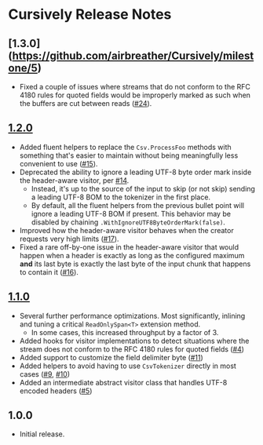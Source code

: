 # Cursively Release Notes
## [1.3.0] (https://github.com/airbreather/Cursively/milestone/5)
- Fixed a couple of issues where streams that do not conform to the RFC 4180 rules for quoted fields would be improperly marked as such when the buffers are cut between reads ([#24](https://github.com/airbreather/Cursively/issues/24)).

## [1.2.0](https://github.com/airbreather/Cursively/milestone/4)
- Added fluent helpers to replace the `Csv.ProcessFoo` methods with something that's easier to maintain without being meaningfully less convenient to use ([#15](https://github.com/airbreather/Cursively/issues/15)).
- Deprecated the ability to ignore a leading UTF-8 byte order mark inside the header-aware visitor, per [#14](https://github.com/airbreather/Cursively/issues/14).
    - Instead, it's up to the source of the input to skip (or not skip) sending a leading UTF-8 BOM to the tokenizer in the first place.
    - By default, all the fluent helpers from the previous bullet point will ignore a leading UTF-8 BOM if present.  This behavior may be disabled by chaining `.WithIgnoreUTF8ByteOrderMark(false)`.
- Improved how the header-aware visitor behaves when the creator requests very high limits ([#17](https://github.com/airbreather/Cursively/issues/17)).
- Fixed a rare off-by-one issue in the header-aware visitor that would happen when a header is exactly as long as the configured maximum **and** its last byte is exactly the last byte of the input chunk that happens to contain it ([#16](https://github.com/airbreather/Cursively/issues/16)).

## [1.1.0](https://github.com/airbreather/Cursively/milestone/1)
- Several further performance optimizations.  Most significantly, inlining and tuning a critical `ReadOnlySpan<T>` extension method.
    - In some cases, this increased throughput by a factor of 3.
- Added hooks for visitor implementations to detect situations where the stream does not conform to the RFC 4180 rules for quoted fields ([#4](https://github.com/airbreather/Cursively/issues/4))
- Added support to customize the field delimiter byte ([#11](https://github.com/airbreather/Cursively/issues/11))
- Added helpers to avoid having to use `CsvTokenizer` directly in most cases ([#9](https://github.com/airbreather/Cursively/issues/9), [#10](https://github.com/airbreather/Cursively/issues/10))
- Added an intermediate abstract visitor class that handles UTF-8 encoded headers ([#5](https://github.com/airbreather/Cursively/issues/5))

## 1.0.0
- Initial release.
